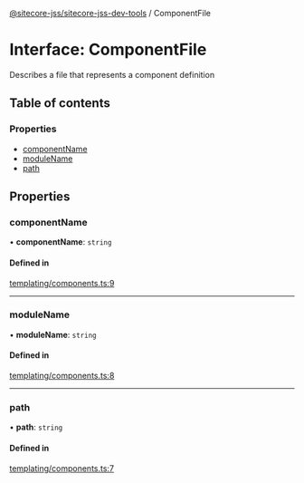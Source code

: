 [@sitecore-jss/sitecore-jss-dev-tools](../README.md) / ComponentFile

# Interface: ComponentFile

Describes a file that represents a component definition

## Table of contents

### Properties

- [componentName](ComponentFile.md#componentname)
- [moduleName](ComponentFile.md#modulename)
- [path](ComponentFile.md#path)

## Properties

### componentName

• **componentName**: `string`

#### Defined in

[templating/components.ts:9](https://github.com/Sitecore/jss/blob/cf1ffc37b/packages/sitecore-jss-dev-tools/src/templating/components.ts#L9)

---

### moduleName

• **moduleName**: `string`

#### Defined in

[templating/components.ts:8](https://github.com/Sitecore/jss/blob/cf1ffc37b/packages/sitecore-jss-dev-tools/src/templating/components.ts#L8)

---

### path

• **path**: `string`

#### Defined in

[templating/components.ts:7](https://github.com/Sitecore/jss/blob/cf1ffc37b/packages/sitecore-jss-dev-tools/src/templating/components.ts#L7)
